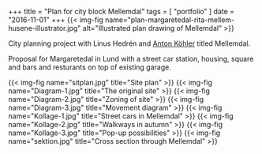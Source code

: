 +++
title = "Plan for city block Mellemdal"
tags = [ "portfolio" ]
date = "2016-11-01"
+++
{{< img-fig name="plan-margaretedal-rita-mellem-husene-illustrator.jpg" alt="Illustrated plan drawing of Mellemdal" >}}


City planning project with Linus Hedrén and [Anton Köhler](http://www.kohlerarkitektur.se/) titled Mellemdal.

Proposal for Margaretedal in Lund with a street car station, housing, square and bars and resturants on top of existing garage.

{{< img-fig name="sitplan.jpg" title="Site plan" >}}
{{< img-fig name="Diagram-1.jpg" title="The original site" >}}
{{< img-fig name="Diagram-2.jpg" title="Zoning of site" >}}
{{< img-fig name="Diagram-3.jpg" title="Movement diagram" >}}
{{< img-fig name="Kollage-1.jpg" title="Street cars in Mellemdal" >}}
{{< img-fig name="Kollage-2.jpg" title="Walkways in autumn" >}}
{{< img-fig name="Kollage-3.jpg" title="Pop-up possibilities" >}}
{{< img-fig name="sektion.jpg" title="Cross section through Mellemdal" >}}
